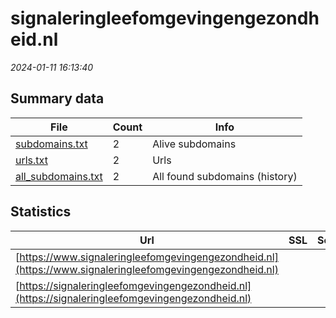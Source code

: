 # signaleringleefomgevingengezondheid.nl
*2024-01-11 16:13:40*
## Summary data
| File       | Count | Info |
|------------|-------|------|
|[subdomains.txt](/data/signaleringleefomgevingengezondheid.nl/subdomains.txt)|2|Alive subdomains|
|[urls.txt](/data/signaleringleefomgevingengezondheid.nl/urls.txt)|2|Urls|
|[all_subdomains.txt](/data/signaleringleefomgevingengezondheid.nl/all_subdomains.txt)|2|All found subdomains (history)|
## Statistics
| Url | SSL | Server | Cookie | HSTS | CSP | XFO | XXP | RP | Tech |Title |
|------------|-------|------|------|------|------|------|------|------|------|------|
|[https://www.signaleringleefomgevingengezondheid.nl](https://www.signaleringleefomgevingengezondheid.nl)| || |:white_check_mark: | | 1:white_check_mark: | 2:white_check_mark: | 3:white_check_mark: |||
|[https://signaleringleefomgevingengezondheid.nl](https://signaleringleefomgevingengezondheid.nl)| || |:white_check_mark: | | 1:white_check_mark: | 2:white_check_mark: | 3:white_check_mark: |||